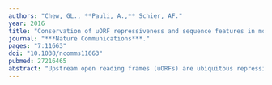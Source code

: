 ```yaml
---
authors: "Chew, GL., **Pauli, A.,** Schier, AF."
year: 2016
title: "Conservation of uORF repressiveness and sequence features in mouse, human and zebrafish"
journal: "***Nature Communications***."
pages: "7:11663"
doi: "10.1038/ncomms11663"
pubmed: 27216465
abstract: "Upstream open reading frames (uORFs) are ubiquitous repressive genetic elements in vertebrate mRNAs. While much is known about the regulation of individual genes by their uORFs, the range of uORF-mediated translational repression in vertebrate genomes is largely unexplored. Moreover, it is unclear whether the repressive effects of uORFs are conserved across species. To address these questions, we analyse transcript sequences and ribosome profiling data from human, mouse and zebrafish. We find that uORFs are depleted near coding sequences (CDSes) and have initiation contexts that diminish their translation. Linear modelling reveals that sequence features at both uORFs and CDSes modulate the translation of CDSes. Moreover, the ratio of translation over 5' leaders and CDSes is conserved between human and mouse, and correlates with the number of uORFs. These observations suggest that the prevalence of vertebrate uORFs may be explained by their conserved role in repressing CDS translation."
---
```

